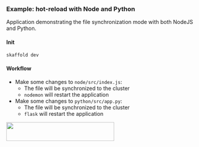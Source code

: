 ### Example: hot-reload with Node and Python

Application demonstrating the file synchronization mode with both NodeJS and Python.

#### Init

```bash
skaffold dev
```

#### Workflow

* Make some changes to `node/src/index.js`:
    * The file will be synchronized to the cluster
    * `nodemon` will restart the application
* Make some changes to `python/src/app.py`:
    * The file will be synchronized to the cluster
    * `flask` will restart the application

<a href="vscode://googlecloudtools.cloudcode/shell?repo=https://github.com/GoogleContainerTools/skaffold.git&subpath=/examples/hot-reload"><img width="286" height="50" src="/docs/static/images/open-cloud-code.png"></a>
